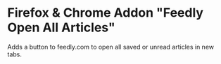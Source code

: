 # Firefox & Chrome Addon "Feedly Open All Articles"

Adds a button to feedly.com to open all saved or unread articles in new tabs.

